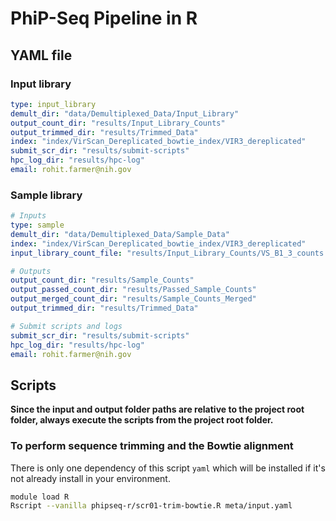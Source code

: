 # PhiP-Seq Pipeline in R

## YAML file

### Input library
```yaml
type: input_library
demult_dir: "data/Demultiplexed_Data/Input_Library"
output_count_dir: "results/Input_Library_Counts"
output_trimmed_dir: "results/Trimmed_Data"
index: "index/VirScan_Dereplicated_bowtie_index/VIR3_dereplicated"
submit_scr_dir: "results/submit-scripts"
hpc_log_dir: "results/hpc-log"
email: rohit.farmer@nih.gov
```

### Sample library
```yaml
# Inputs
type: sample
demult_dir: "data/Demultiplexed_Data/Sample_Data"
index: "index/VirScan_Dereplicated_bowtie_index/VIR3_dereplicated"
input_library_count_file: "results/Input_Library_Counts/VS_B1_3_counts.tsv"

# Outputs
output_count_dir: "results/Sample_Counts"
output_passed_count_dir: "results/Passed_Sample_Counts"
output_merged_count_dir: "results/Sample_Counts_Merged"
output_trimmed_dir: "results/Trimmed_Data"

# Submit scripts and logs
submit_scr_dir: "results/submit-scripts"
hpc_log_dir: "results/hpc-log"
email: rohit.farmer@nih.gov 
```

## Scripts
**Since the input and output folder paths are relative to the project root folder, always execute the scripts from the project root folder.**

### To perform sequence trimming and the Bowtie alignment
There is only one dependency of this script `yaml` which will be installed if it's not already install in your environment. 

```bash
module load R
Rscript --vanilla phipseq-r/scr01-trim-bowtie.R meta/input.yaml
```

